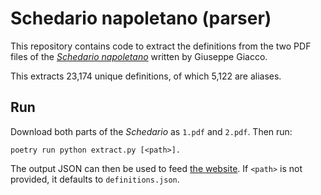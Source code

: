 # Schedario napoletano (parser)

This repository contains code to extract the definitions from the two PDF files of the
[<i>Schedario napoletano</i>][1] written by Giuseppe Giacco.

This extracts 23,174 unique definitions, of which 5,122 are aliases.

[1]: http://www.vesuvioweb.com/it/2012/01/giuseppe-giacco-schedario-napoletano/

## Run

Download both parts of the <i>Schedario</i> as `1.pdf` and `2.pdf`. Then run:

    poetry run python extract.py [<path>].

The output JSON can then be used to feed [the website][w]. If `<path>` is not provided, it defaults
to `definitions.json`.

[w]: https://github.com/Schedario-napoletano/website/tree/main/_data
